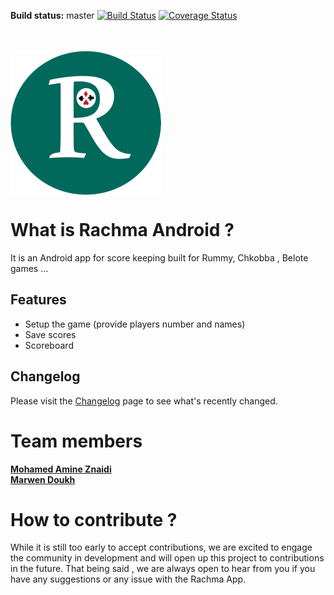 **Build status:** master [![Build Status](https://travis-ci.org/Binary-Team/Rachma-Android.svg?branch=master)](https://travis-ci.org/Binary-Team/Rachma-Android)
[![Coverage Status](https://coveralls.io/repos/github/Binary-Team/Rachma-Android/badge.svg?branch=master)](https://coveralls.io/github/Binary-Team/Rachma-Android?branch=master)

<br/><br/>
<img src="/app/src/main/res/drawable/logo.png"  align=center>

# What is Rachma Android ?  <br/>

It is an Android app for score keeping built for Rummy, Chkobba , Belote games ...

## Features
* Setup the game (provide players number and names) 
* Save scores 
* Scoreboard

## Changelog

Please visit the [Changelog](https://github.com/Binary-Team/Rachma-Android/wiki/Changelog) page to see what's recently changed.


# Team members
<a name="team-members"></a>
**[Mohamed Amine Znaidi](https://www.linkedin.com/in/mohamed-amine-znaidi)** 
<br/>
**[Marwen Doukh](https://marwendoukh.wordpress.com)** 


# How to contribute ?

While it is still too early to accept contributions, we are excited to engage the community in development and will open up this project to contributions in the future. That being said , we are always open to hear from you if you have any suggestions or any issue with the Rachma App.


